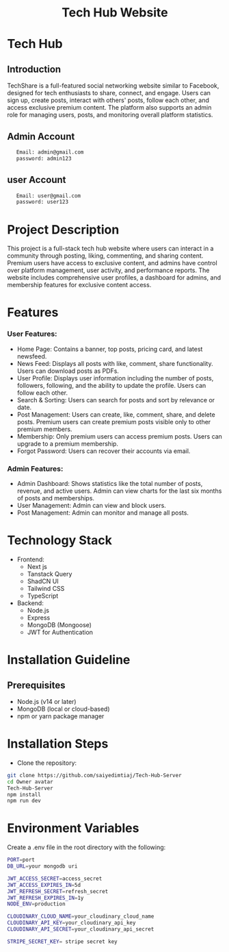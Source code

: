 <div align="center">
  <h1>Tech Hub Website</h1>
</div>

# Tech Hub

## Introduction

TechShare is a full-featured social networking website similar to Facebook, designed for tech enthusiasts to share, connect, and engage. Users can sign up, create posts, interact with others' posts, follow each other, and access exclusive premium content. The platform also supports an admin role for managing users, posts, and monitoring overall platform statistics.

## Admin Account

```bash
   Email: admin@gmail.com
   password: admin123
```

## user Account

```bash
   Email: user@gmail.com
   password: user123
```

# Project Description

This project is a full-stack tech hub website where users can interact in a community through posting, liking, commenting, and sharing content. Premium users have access to exclusive content, and admins have control over platform management, user activity, and performance reports. The website includes comprehensive user profiles, a dashboard for admins, and membership features for exclusive content access.

# Features

### User Features:

- Home Page: Contains a banner, top posts, pricing card, and latest newsfeed.
- News Feed: Displays all posts with like, comment, share functionality. Users can download posts as PDFs.
- User Profile: Displays user information including the number of posts, followers, following, and the ability to update the profile. Users can follow each other.
- Search & Sorting: Users can search for posts and sort by relevance or date.
- Post Management: Users can create, like, comment, share, and delete posts. Premium users can create premium posts visible only to other premium members.
- Membership: Only premium users can access premium posts. Users can upgrade to a premium membership.
- Forgot Password: Users can recover their accounts via email.

### Admin Features:

- Admin Dashboard: Shows statistics like the total number of posts, revenue, and active users. Admin can view charts for the last six months of posts and memberships.
- User Management: Admin can view and block users.
- Post Management: Admin can monitor and manage all posts.

# Technology Stack

- Frontend:
  - Next js
  - Tanstack Query
  - ShadCN UI
  - Tailwind CSS
  - TypeScript
- Backend:
  - Node.js
  - Express
  - MongoDB (Mongoose)
  - JWT for Authentication

# Installation Guideline

## Prerequisites

- Node.js (v14 or later)
- MongoDB (local or cloud-based)
- npm or yarn package manager

# Installation Steps

- Clone the repository:

```Bash
git clone https://github.com/saiyedimtiaj/Tech-Hub-Server
cd Owner avatar
Tech-Hub-Server
npm install
npm run dev
```

# Environment Variables

Create a .env file in the root directory with the following:

```Bash
PORT=port
DB_URL=your mongodb uri

JWT_ACCESS_SECRET=access_secret
JWT_ACCESS_EXPIRES_IN=5d
JWT_REFRESH_SECRET=refresh_secret
JWT_REFRESH_EXPIRES_IN=1y
NODE_ENV=production

CLOUDINARY_CLOUD_NAME=your_cloudinary_cloud_name
CLOUDINARY_API_KEY=your_cloudinary_api_key
CLOUDINARY_API_SECRET=your_cloudinary_api_secret

STRIPE_SECRET_KEY= stripe secret key
```

